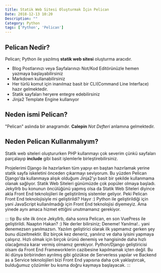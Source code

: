 ```yaml
---
title: Statik Web Sitesi Oluşturmak İçin Pelican
Date: 2018-12-13 10:20
Description: ""
Category: Python
tags: ['Python', 'Pelican']
---
```


## Pelican Nedir?

Pelican; Python ile yazılmış **statik web sitesi** oluşturma aracıdır.

* Blog Postlarınızı veya Sayfalarınızı Not/Kod Editörünüzle hemen yazmaya başlayabilirsiniz
* Markdown kullanabilirsiniz
* Her türlü komut için inanılmaz basit bir CLI(Command Line Interface) hazır gelmektedir.
* Statik sayfaları heryere entegre edebilirsiniz
* Jinja2 Template Engine kullanıyor

## Neden ismi Pelican?

"Pelican" aslında bir anagramdır. **Calepin**  *Not Defteri* anlamına gelmektedir.


## Neden Pelican Kullanmalıyım?
Statik web siteleri oluştururken PHP kullanmayı çok severim çünkü sayfaları parçalayıp **include** gibi basit işlemlerle birleştirebilirsiniz.

Projelerimi Django ile hazırlarken tüm yapıyı en baştan hazırlamak yerine statik sayfa iskeletini önceden çıkarmayı seviyorum. Bu yüzden Pelican Django'da kullanmaya alışık olduğum Jinja2'yı basit bir şekilde kullanmama olanak sağlıyor. Statik Web Siteleri günümüzde çok popüler olmaya başladı. Jekyllrb bu konunun öncülüğünü yapmış olsa da Statik Web Siteleri diyince akla Front End teknolojileri ile geliştirilmiş sistemler geliyor. Peki Pelican Front End teknolojisiyle mi geliştirildi? Hayır :) Python ile geliştirildiği için yani JavaScript kullanılmadığı için Front End teknolojisi diyemeyiz. Ama yinede aynı amaca hizmet ettiğini unutmamanız gerekiyor.

::: tip Bu site ilk önce Jekyllrb, daha sonra Pelican, en son VuePress ile geliştirildi.
Naaptın Hakan? :)
Ne derler bilirsiniz; Deneme! Yanılma!.. yani denemezsen yanılmazsın. Yazılım geliştirici olarak ilk yapmamız gerken şey bunu düzeltmektir. 
Biz birçok kez deneriz, yanılırız ve daha iyisini yapmaya çalışırız. 
Hızlı olmak için birçok ürünü denemiş ve hangisinde daha hızlı olacağımıza karar vermiş olmamız gerekiyor. 
Python/Django geliştiricisi olsam da Front End Frameworklerin cazibesine kapılmamak içten değil. Bu iki dünya birbirinden ayrılmış gibi gözükse de Serverless yapılar ve Backend as a Service teknolojileri bizi Front End yapısına daha çok yaklaştırcak, bulduğumuz çözümler bu kısma doğru kaymaya başlayacak.
:::